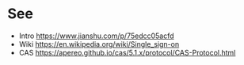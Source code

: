 # See
- Intro <https://www.jianshu.com/p/75edcc05acfd>
- Wiki <https://en.wikipedia.org/wiki/Single_sign-on>
- CAS <https://apereo.github.io/cas/5.1.x/protocol/CAS-Protocol.html>